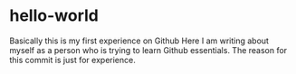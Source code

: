 # hello-world
Basically this is my first experience on Github
Here I am writing about myself as a person who is trying to learn Github essentials.
The reason for this commit is just for experience.
